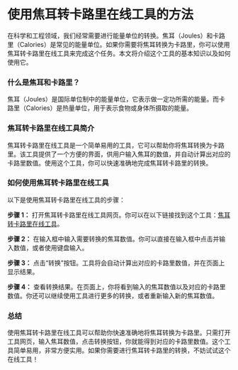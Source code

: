 使用焦耳转卡路里在线工具的方法
===============

在科学和工程领域，我们经常需要进行能量单位的转换。焦耳（Joules）和卡路里（Calories）是常见的能量单位。如果你需要将焦耳转换为卡路里，你可以使用焦耳转卡路里在线工具来完成这个任务。本文将介绍这个工具的基本知识以及如何使用它。

### 什么是焦耳和卡路里？

焦耳（Joules）是国际单位制中的能量单位，它表示做一定功所需的能量。而卡路里（Calories）是热量单位，用于表示食物或身体所摄取的能量。

### 焦耳转卡路里在线工具简介

焦耳转卡路里在线工具是一个简单易用的工具，它可以帮助你将焦耳转换为卡路里。该工具提供了一个方便的界面，供用户输入焦耳的数值，并自动计算出对应的卡路里数值。使用这个工具，你可以快速准确地完成焦耳转卡路里的转换。

### 如何使用焦耳转卡路里在线工具

以下是使用焦耳转卡路里在线工具的步骤：

**步骤 1：** 打开焦耳转卡路里在线工具网页。你可以在以下链接找到这个工具：[焦耳转卡路里在线工具](https://www.onlinecalculatorsfree.com/zh-tw/convert/joules-to-calories.html)。

**步骤 2：** 在输入框中输入需要转换的焦耳数值。你可以直接在输入框中点击并输入数值，或者使用键盘输入。

**步骤 3：** 点击“转换”按钮。工具将会自动计算出对应的卡路里数值，并在页面上显示结果。

**步骤 4：** 查看转换结果。在页面上，你将看到输入的焦耳数值以及对应的卡路里数值。你还可以继续使用工具进行更多的转换，或者重新输入新的焦耳数值。

### 总结

使用焦耳转卡路里在线工具可以帮助你快速准确地将焦耳转换为卡路里。只需打开工具网页，输入焦耳数值，点击转换按钮，你就能得到对应的卡路里数值。这个工具简单易用，非常方便实用。如果你需要进行焦耳转卡路里的转换，不妨试试这个在线工具！